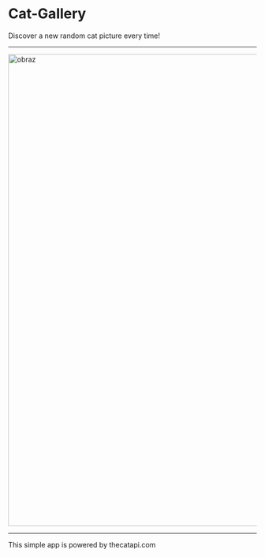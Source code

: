 # Cat-Gallery
Discover a new random cat picture every time!
<hr>
<img width="1920" height="956" alt="obraz" src="https://github.com/user-attachments/assets/0b15c52f-7d48-4acb-aead-fa8e44b537ac" />
<hr>
This simple app is powered by thecatapi.com

